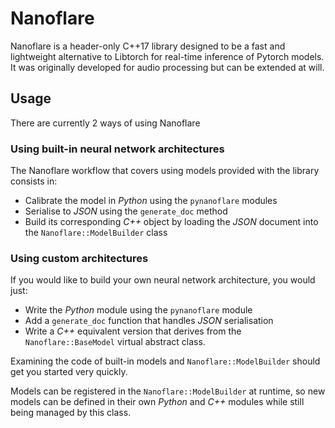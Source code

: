 # Nanoflare

Nanoflare is a header-only C++17 library designed to be a fast and lightweight alternative to Libtorch for real-time inference of Pytorch models. It was originally developed for audio processing but can be extended at will.

## Usage

There are currently 2 ways of using Nanoflare

### Using built-in neural network architectures

The Nanoflare workflow that covers using models provided with the library consists in:
* Calibrate the model in *Python* using the `pynanoflare` modules
* Serialise to *JSON* using the `generate_doc` method
* Build its corresponding *C++* object by loading the *JSON* document into the `Nanoflare::ModelBuilder` class

### Using custom architectures

If you would like to build your own neural network architecture, you would just:
* Write the *Python* module using the `pynanoflare` module
* Add a `generate_doc` function that handles *JSON* serialisation
* Write a *C++* equivalent version that derives from the `Nanoflare::BaseModel` virtual abstract class.

Examining the code of built-in models and `Nanoflare::ModelBuilder` should get you started very quickly.

Models can be registered in the `Nanoflare::ModelBuilder` at runtime, so new models can be defined in their own *Python* and *C++* modules while still being managed by this class.

## Layers & Models

The basic layer types currently available are:

* BatchNorm1d
* Conv1d
* GRU
* GRUCell
* Linear
* LSTM
* LSTMCell
* PReLU

They were used to define the following custom block types:

* CausalDilatedConv1d
* ConvClipper
* FiLM
* MicroTCNBlock
* PlainSequential
* ResidualBlock
* TCNBlock

Which were in turn used to define the following models:

* ConvWaveshaper
* MicroTCN
* ResRNN e.g. ResGRU or ResLSTM
* TCN
* WaveNet

## Dependencies

The library uses [Eigen3](https://gitlab.com/libeigen/eigen.git) for fast matrix computation, and [nlohmann::json](https://github.com/nlohmann/json.git) for saving and loading models to file. Both are defined as Git submodules and built with the library.

The easiest way to use the library is to add it as a Git submodule to your project,add it as a sub-directory, and register the include folders with the `NANOFLARE_INCLUDE_DIRS` variable:

```
add_subdirectory(${CMAKE_CURRENT_SOURCE_DIR}/nanoflare)

include_directories(${NANOFLARE_INCLUDE_DIRS})
```

To get the inference to run at optimal speed, do not forget to set optimisation tags to the compiler e.g. -march=native in OSX

## Tests and Benchmark

The tests are handled by the [Catch2](https://github.com/catchorg/Catch2.git) testing framework also defined as a Git submodule and use Libtorch as reference.

When configuring the tests, pass the path to the Libtorch directory to CMake as a `LIBTORCH_DIR` variable and define the `NANOFLARE_TESTING` variable:

```
cmake -B build -DNANOFLARE_TESTING=ON -DLIBTORCH_DIR=<path/to/libtorch>
```

Launch the build and run accuracy tests:

```
cmake --build build
cd build
make test
```

The benchmarks comparing the processing speed of the library with Libtorch is run through:

```
./tests/models_benchmarking
```

Libtorch can be quite slow for the first few runs post-load so to make it fairer, a few preliminary warm-up runs are performed before measuring its performance.

>> On the testing machine, Nanoflare is about **25-30% faster** than Libtorch across all the neural network architectures available.

## Python  modules

The `pynanoflare` folder contains the Python modules implementing the Pytorch modules that can be replicated with this library. The `generate_test_data.py` scripts generates a new set of data used in the accuracy testing.